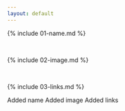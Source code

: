 ```yaml
---
layout: default
---
```


{% include 01-name.md %}

<br>

{% include 02-image.md %}

<br>

{% include 03-links.md %}

Added name
Added image
Added links

